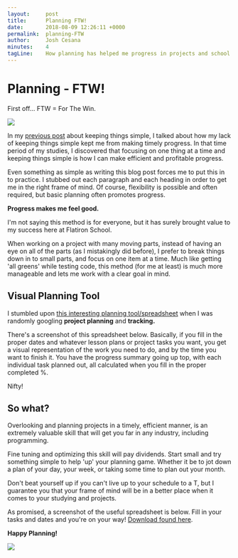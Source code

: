 ```yaml
---
layout:     post
title:      Planning FTW!
date:       2018-08-09 12:26:11 +0000
permalink:  planning-FTW
author:     Josh Cesana
minutes:    4
tagLine:    How planning has helped me progress in projects and school.
---
```


# Planning - FTW!

First off... FTW = For The Win.

![](https://media.giphy.com/media/91r1cHbbFaRFu/giphy.gif)

In my [previous post](/please_k_i_s_s) about keeping things simple, I talked about how my lack of keeping things simple kept me from making timely progress. In that time period of my studies, I discovered that focusing on one thing at a time and keeping things simple is how I can make efficient and profitable progress.

Even something as simple as writing this blog post forces me to put this in to practice. I stubbed out each paragraph and each heading in order to get me in the right frame of mind. Of course, flexibility is possible and often required, but basic planning often promotes progress.

**Progress makes me feel good.**

I'm not saying this method is for everyone, but it has surely brought value to my success here at Flatiron School.

When working on a project with many moving parts, instead of having an eye on all of the parts (as I mistakingly did before), I prefer to break things down in to small parts, and focus on one item at a time. Much like getting 'all greens' while testing code, this method (for me at least) is much more manageable and lets me work with a clear goal in mind.

## Visual Planning Tool

I stumbled upon [this interesting planning tool/spreadsheet](https://docs.google.com/spreadsheets/d/1XJSYlEeR9UGgsum36cKJalVUXnpuC-hER9b7NaR2PCU/edit?usp=sharing) when I was randomly googling **project planning** and **tracking.**

There's a screenshot of this spreadsheet below. Basically, if you fill in the proper dates and whatever lesson plans or project tasks you want, you get a visual representation of the work you need to do, and by the time you want to finish it. You have the progress summary going up top, with each individual task planned out, all calculated when you fill in the proper completed %.

Nifty!

## So what?

Overlooking and planning projects in a timely, efficient manner, is an extremely valuable skill that will get you far in any industry, including programming.

Fine tuning and optimizing this skill will pay dividends. Start small and try something simple to help 'up' your planning game. Whether it be to jot down a plan of your day, your week, or taking some time to plan out your month.

Don't beat yourself up if you can't live up to your schedule to a T, but I guarantee you that your frame of mind will be in a better place when it comes to your studying and projects.

As promised, a screenshot of the useful spreadsheet is below. Fill in your tasks and dates and you're on your way! [Download found here](https://docs.google.com/spreadsheets/d/1XJSYlEeR9UGgsum36cKJalVUXnpuC-hER9b7NaR2PCU/edit?usp=sharing).

**Happy Planning!**

![](https://i.imgur.com/GIgSXV8.png)
